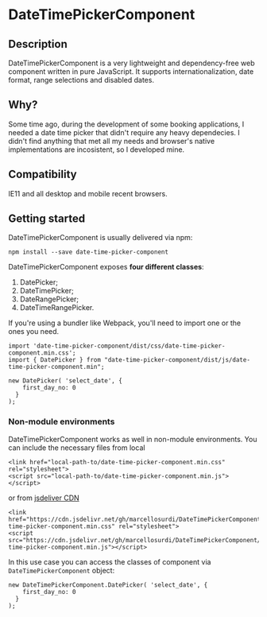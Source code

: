 # DateTimePickerComponent

## Description
DateTimePickerComponent is a very lightweight and dependency-free web component written in pure JavaScript. It supports internationalization, date format, range selections and disabled dates.

## Why?
Some time ago, during the development of some booking applications, I needed a date time picker that didn't require any heavy dependecies. I didn't find anything that met all my needs and browser's native implementations are incosistent, so I developed mine.

## Compatibility
IE11 and all desktop and mobile recent browsers.

## Getting started
DateTimePickerComponent is usually delivered via npm:

`npm install --save date-time-picker-component`

DateTimePickerComponent exposes **four different classes**:

1. DatePicker;
2. DateTimePicker;
3. DateRangePicker;
4. DateTimeRangePicker.

If you're using a bundler like Webpack, you'll need to import one or the ones you need.

```
import 'date-time-picker-component/dist/css/date-time-picker-component.min.css';
import { DatePicker } from "date-time-picker-component/dist/js/date-time-picker-component.min";

new DatePicker( 'select_date', {
    first_day_no: 0
  }
);
```

### Non-module environments
DateTimePickerComponent works as well in non-module environments. You can include the necessary files from local

```
<link href="local-path-to/date-time-picker-component.min.css" rel="stylesheet">
<script src="local-path-to/date-time-picker-component.min.js"></script>
```

or from [jsdeliver CDN](https://www.jsdelivr.com/)

```
<link href="https://cdn.jsdelivr.net/gh/marcellosurdi/DateTimePickerComponent/dist/css/date-time-picker-component.min.css" rel="stylesheet">
<script src="https://cdn.jsdelivr.net/gh/marcellosurdi/DateTimePickerComponent/dist/js/date-time-picker-component.min.js"></script>
```

In this use case you can access the classes of component via `DateTimePickerComponent` object:

```
new DateTimePickerComponent.DatePicker( 'select_date', {
    first_day_no: 0
  }
);
```
